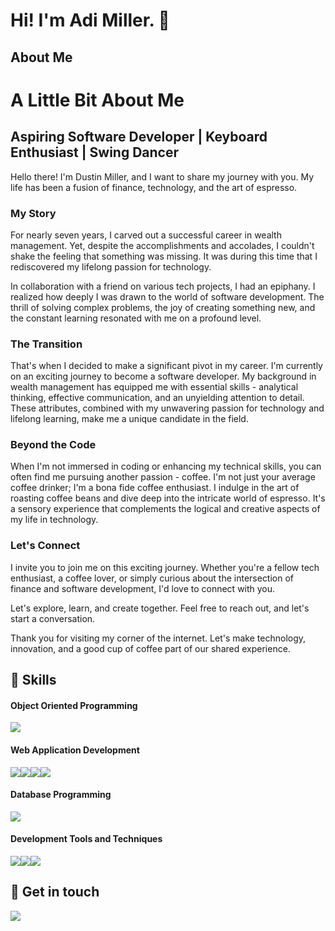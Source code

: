 <h1>Hi! I'm Adi Miller. 👋</h1>
<h2>About Me</h2>
<p> 
        <h1>A Little Bit About Me</h1>
        <h2>Aspiring Software Developer | Keyboard Enthusiast | Swing Dancer</h2>
        <p>Hello there! I'm Dustin Miller, and I want to share my journey with you. My life has been a fusion of finance, technology, and the art of espresso.</p>
        <h3>My Story</h3>
        <p>For nearly seven years, I carved out a successful career in wealth management. Yet, despite the accomplishments and accolades, I couldn't shake the feeling that something was missing. It was during this time that I rediscovered my lifelong passion for technology.</p>
        <p>In collaboration with a friend on various tech projects, I had an epiphany. I realized how deeply I was drawn to the world of software development. The thrill of solving complex problems, the joy of creating something new, and the constant learning resonated with me on a profound level.</p>
        <h3>The Transition</h3>
        <p>That's when I decided to make a significant pivot in my career. I'm currently on an exciting journey to become a software developer. My background in wealth management has equipped me with essential skills - analytical thinking, effective communication, and an unyielding attention to detail. These attributes, combined with my unwavering passion for technology and lifelong learning, make me a unique candidate in the field.</p>
        <h3>Beyond the Code</h3>
        <p>When I'm not immersed in coding or enhancing my technical skills, you can often find me pursuing another passion - coffee. I'm not just your average coffee drinker; I'm a bona fide coffee enthusiast. I indulge in the art of roasting coffee beans and dive deep into the intricate world of espresso. It's a sensory experience that complements the logical and creative aspects of my life in technology.</p>
        <h3>Let's Connect</h3>
        <p>I invite you to join me on this exciting journey. Whether you're a fellow tech enthusiast, a coffee lover, or simply curious about the intersection of finance and software development, I'd love to connect with you.</p>
        <p>Let's explore, learn, and create together. Feel free to reach out, and let's start a conversation.</p>
        <p>Thank you for visiting my corner of the internet. Let's make technology, innovation, and a good cup of coffee part of our shared experience.</p>

</p>

<h2>🧰 Skills</h2>
<h4>Object Oriented Programming</h4>
<p><img src="https://img.shields.io/badge/c%23-%23239120.svg?style=for-the-badge&logo=csharp&logoColor=white"/></p>

<h4>Web Application Development</h4>
<p><img src="https://img.shields.io/badge/html5-%23E34F26.svg?style=for-the-badge&logo=html5&logoColor=white"/><img src="https://img.shields.io/badge/css3-%231572B6.svg?style=for-the-badge&logo=css3&logoColor=white"/><img src="https://img.shields.io/badge/javascript-%23323330.svg?style=for-the-badge&logo=javascript&logoColor=%23F7DF1E"/><img src="https://img.shields.io/badge/vuejs-%2335495e.svg?style=for-the-badge&logo=vuedotjs&logoColor=%234FC08D"/></p>

<h4>Database Programming</h4>
<p><img src="https://img.shields.io/badge/Microsoft%20SQL%20Server-CC2927?style=for-the-badge&logo=microsoft%20sql%20server&logoColor=white"/></p>

<h4>Development Tools and Techniques</h4>
<p><img src="https://img.shields.io/badge/git-%23F05033.svg?style=for-the-badge&logo=git&logoColor=white"/><img src="https://img.shields.io/badge/Visual%20Studio-5C2D91.svg?style=for-the-badge&logo=visual-studio&logoColor=white"/><img src="https://img.shields.io/badge/Visual%20Studio%20Code-0078d7.svg?style=for-the-badge&logo=visual-studio-code&logoColor=white"/></p>


<h2>📝 Get in touch</h2>
<a href="https://www.linkedin.com/in/adityasureshdeveloper/"><img src="https://img.shields.io/badge/linkedin-%230077B5.svg?style=for-the-badge&logo=linkedin&logoColor=white" href="https://www.linkedin.com/in/adityasureshdeveloper/"/></a>
